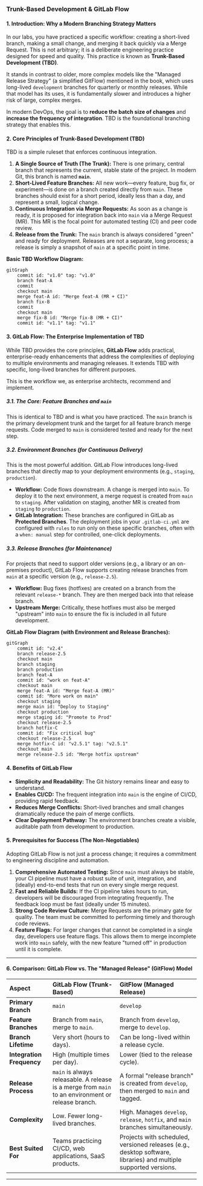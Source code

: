 ### **Trunk-Based Development & GitLab Flow**


#### **1. Introduction: Why a Modern Branching Strategy Matters**

In our labs, you have practiced a specific workflow: creating a short-lived branch, making a small change, and merging it back quickly via a Merge Request. This is not arbitrary; it is a deliberate engineering practice designed for speed and quality. This practice is known as **Trunk-Based Development (TBD)**.

It stands in contrast to older, more complex models like the "Managed Release Strategy" (a simplified GitFlow) mentioned in the book, which uses long-lived `development` branches for quarterly or monthly releases. While that model has its uses, it is fundamentally slower and introduces a higher risk of large, complex merges.

In modern DevOps, the goal is to **reduce the batch size of changes** and **increase the frequency of integration**. TBD is the foundational branching strategy that enables this.

#### **2. Core Principles of Trunk-Based Development (TBD)**

TBD is a simple ruleset that enforces continuous integration.

1.  **A Single Source of Truth (The Trunk):** There is one primary, central branch that represents the current, stable state of the project. In modern Git, this branch is named **`main`**.
2.  **Short-Lived Feature Branches:** All new work—every feature, bug fix, or experiment—is done on a branch created directly from `main`. These branches should exist for a short period, ideally less than a day, and represent a small, logical change.
3.  **Continuous Integration via Merge Requests:** As soon as a change is ready, it is proposed for integration back into `main` via a Merge Request (MR). This MR is the focal point for automated testing (CI) and peer code review.
4.  **Release from the Trunk:** The `main` branch is always considered "green" and ready for deployment. Releases are not a separate, long process; a release is simply a snapshot of `main` at a specific point in time.

**Basic TBD Workflow Diagram:**
```mermaid
gitGraph
    commit id: "v1.0" tag: "v1.0"
    branch feat-A
    commit
    checkout main
    merge feat-A id: "Merge feat-A (MR + CI)"
    branch fix-B
    commit
    checkout main
    merge fix-B id: "Merge fix-B (MR + CI)"
    commit id: "v1.1" tag: "v1.1"
```

#### **3. GitLab Flow: The Enterprise Implementation of TBD**

While TBD provides the core principles, **GitLab Flow** adds practical, enterprise-ready enhancements that address the complexities of deploying to multiple environments and managing releases. It extends TBD with specific, long-lived branches for different purposes.

This is the workflow we, as enterprise architects, recommend and implement.

##### **3.1. The Core: Feature Branches and `main`**
This is identical to TBD and is what you have practiced. The `main` branch is the primary development trunk and the target for all feature branch merge requests. Code merged to `main` is considered tested and ready for the next step.

##### **3.2. Environment Branches (for Continuous Delivery)**
This is the most powerful addition. GitLab Flow introduces long-lived branches that directly map to your deployment environments (e.g., `staging`, `production`).

*   **Workflow:** Code flows downstream. A change is merged into `main`. To deploy it to the next environment, a merge request is created from `main` to `staging`. After validation on staging, another MR is created from `staging` to `production`.
*   **GitLab Integration:** These branches are configured in GitLab as **Protected Branches**. The deployment jobs in your `.gitlab-ci.yml` are configured with `rules` to run only on these specific branches, often with a `when: manual` step for controlled, one-click deployments.

##### **3.3. Release Branches (for Maintenance)**
For projects that need to support older versions (e.g., a library or an on-premises product), GitLab Flow supports creating release branches from `main` at a specific version (e.g., `release-2.5`).

*   **Workflow:** Bug fixes (hotfixes) are created on a branch from the relevant `release-*` branch. They are then merged back into that release branch.
*   **Upstream Merge:** Critically, these hotfixes must also be merged "upstream" into `main` to ensure the fix is included in all future development.

**GitLab Flow Diagram (with Environment and Release Branches):**
```mermaid
gitGraph
    commit id: "v2.4"
    branch release-2.5
    checkout main
    branch staging
    branch production
    branch feat-A
    commit id: "work on feat-A"
    checkout main
    merge feat-A id: "Merge feat-A (MR)"
    commit id: "More work on main"
    checkout staging
    merge main id: "Deploy to Staging"
    checkout production
    merge staging id: "Promote to Prod"
    checkout release-2.5
    branch hotfix-C
    commit id: "Fix critical bug"
    checkout release-2.5
    merge hotfix-C id: "v2.5.1" tag: "v2.5.1"
    checkout main
    merge release-2.5 id: "Merge hotfix upstream"
```

#### **4. Benefits of GitLab Flow**

*   **Simplicity and Readability:** The Git history remains linear and easy to understand.
*   **Enables CI/CD:** The frequent integration into `main` is the engine of CI/CD, providing rapid feedback.
*   **Reduces Merge Conflicts:** Short-lived branches and small changes dramatically reduce the pain of merge conflicts.
*   **Clear Deployment Pathway:** The environment branches create a visible, auditable path from development to production.

#### **5. Prerequisites for Success (The Non-Negotiables)**

Adopting GitLab Flow is not just a process change; it requires a commitment to engineering discipline and automation.

1.  **Comprehensive Automated Testing:** Since `main` must always be stable, your CI pipeline must have a robust suite of unit, integration, and (ideally) end-to-end tests that run on every single merge request.
2.  **Fast and Reliable Builds:** If the CI pipeline takes hours to run, developers will be discouraged from integrating frequently. The feedback loop must be fast (ideally under 15 minutes).
3.  **Strong Code Review Culture:** Merge Requests are the primary gate for quality. The team must be committed to performing timely and thorough code reviews.
4.  **Feature Flags:** For larger changes that cannot be completed in a single day, developers use feature flags. This allows them to merge incomplete work into `main` safely, with the new feature "turned off" in production until it is complete.

---

#### **6. Comparison: GitLab Flow vs. The "Managed Release" (GitFlow) Model**

| Aspect                    | GitLab Flow (Trunk-Based)                                                                          | GitFlow (Managed Release)                                                                                        |
| :------------------------ | :------------------------------------------------------------------------------------------------- | :--------------------------------------------------------------------------------------------------------------- |
| **Primary Branch**        | `main`                                                                                             | `develop`                                                                                                        |
| **Feature Branches**      | Branch from `main`, merge to `main`.                                                               | Branch from `develop`, merge to `develop`.                                                                       |
| **Branch Lifetime**       | Very short (hours to days).                                                                        | Can be long-lived within a release cycle.                                                                        |
| **Integration Frequency** | High (multiple times per day).                                                                     | Lower (tied to the release cycle).                                                                               |
| **Release Process**       | `main` is always releasable. A release is a merge from `main` to an environment or release branch. | A formal "release branch" is created from `develop`, then merged to `main` and tagged.                           |
| **Complexity**            | Low. Fewer long-lived branches.                                                                    | High. Manages `develop`, `release`, `hotfix`, and `main` branches simultaneously.                                |
| **Best Suited For**       | Teams practicing CI/CD, web applications, SaaS products.                                           | Projects with scheduled, versioned releases (e.g., desktop software, libraries) and multiple supported versions. |

---

